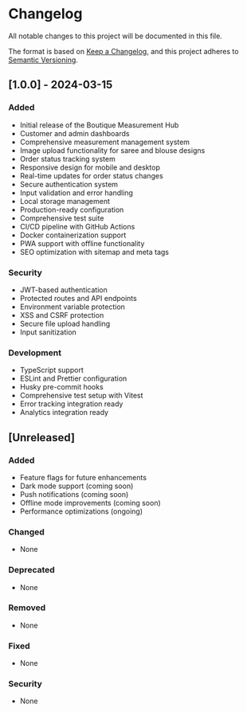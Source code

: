 # Changelog

All notable changes to this project will be documented in this file.

The format is based on [Keep a Changelog](https://keepachangelog.com/en/1.0.0/),
and this project adheres to [Semantic Versioning](https://semver.org/spec/v2.0.0.html).

## [1.0.0] - 2024-03-15

### Added
- Initial release of the Boutique Measurement Hub
- Customer and admin dashboards
- Comprehensive measurement management system
- Image upload functionality for saree and blouse designs
- Order status tracking system
- Responsive design for mobile and desktop
- Real-time updates for order status changes
- Secure authentication system
- Input validation and error handling
- Local storage management
- Production-ready configuration
- Comprehensive test suite
- CI/CD pipeline with GitHub Actions
- Docker containerization support
- PWA support with offline functionality
- SEO optimization with sitemap and meta tags

### Security
- JWT-based authentication
- Protected routes and API endpoints
- Environment variable protection
- XSS and CSRF protection
- Secure file upload handling
- Input sanitization

### Development
- TypeScript support
- ESLint and Prettier configuration
- Husky pre-commit hooks
- Comprehensive test setup with Vitest
- Error tracking integration ready
- Analytics integration ready

## [Unreleased]

### Added
- Feature flags for future enhancements
- Dark mode support (coming soon)
- Push notifications (coming soon)
- Offline mode improvements (coming soon)
- Performance optimizations (ongoing)

### Changed
- None

### Deprecated
- None

### Removed
- None

### Fixed
- None

### Security
- None 
